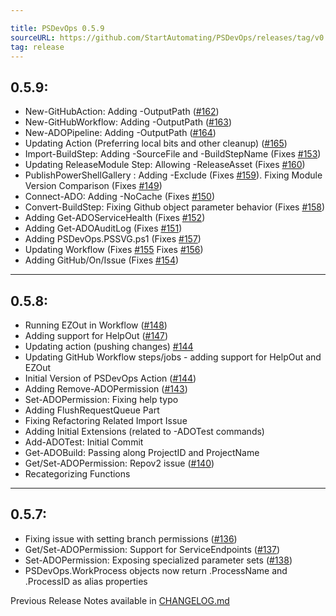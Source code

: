 ```yaml
---

title: PSDevOps 0.5.9
sourceURL: https://github.com/StartAutomating/PSDevOps/releases/tag/v0.5.9
tag: release
---
```

## 0.5.9:
* New-GitHubAction:  Adding -OutputPath ([#162](https://github.com/StartAutomating/PSDevOps/issues/162))
* New-GitHubWorkflow:  Adding -OutputPath ([#163](https://github.com/StartAutomating/PSDevOps/issues/163))
* New-ADOPipeline:  Adding -OutputPath ([#164](https://github.com/StartAutomating/PSDevOps/issues/164))
* Updating Action (Preferring local bits and other cleanup) ([#165](https://github.com/StartAutomating/PSDevOps/issues/165))
* Import-BuildStep: Adding -SourceFile and -BuildStepName (Fixes [#153](https://github.com/StartAutomating/PSDevOps/issues/153))
* Updating ReleaseModule Step:  Allowing -ReleaseAsset (Fixes [#160](https://github.com/StartAutomating/PSDevOps/issues/160))
* PublishPowerShellGallery :  Adding -Exclude (Fixes [#159](https://github.com/StartAutomating/PSDevOps/issues/159)).  Fixing Module Version Comparison (Fixes [#149](https://github.com/StartAutomating/PSDevOps/issues/149))
* Connect-ADO:  Adding -NoCache (Fixes [#150](https://github.com/StartAutomating/PSDevOps/issues/150))
* Convert-BuildStep:  Fixing Github object parameter behavior (Fixes [#158](https://github.com/StartAutomating/PSDevOps/issues/158))
* Adding Get-ADOServiceHealth (Fixes [#152](https://github.com/StartAutomating/PSDevOps/issues/152))
* Adding Get-ADOAuditLog (Fixes [#151](https://github.com/StartAutomating/PSDevOps/issues/151))
* Adding PSDevOps.PSSVG.ps1 (Fixes [#157](https://github.com/StartAutomating/PSDevOps/issues/157))
* Updating Workflow (Fixes [#155](https://github.com/StartAutomating/PSDevOps/issues/155) Fixes [#156](https://github.com/StartAutomating/PSDevOps/issues/156))
* Adding GitHub/On/Issue (Fixes [#154](https://github.com/StartAutomating/PSDevOps/issues/154))

---

## 0.5.8:
* Running EZOut in Workflow ([#148](https://github.com/StartAutomating/PSDevOps/issues/148))
* Adding support for HelpOut ([#147](https://github.com/StartAutomating/PSDevOps/issues/147))
* Updating action (pushing changes) [#144](https://github.com/StartAutomating/PSDevOps/issues/144)
* Updating GitHub Workflow steps/jobs - adding support for HelpOut and EZOut
* Initial Version of PSDevOps Action ([#144](https://github.com/StartAutomating/PSDevOps/issues/144))
* Adding Remove-ADOPermission ([#143](https://github.com/StartAutomating/PSDevOps/issues/143))
* Set-ADOPermission:  Fixing help typo
* Adding FlushRequestQueue Part
* Fixing Refactoring Related Import Issue
* Adding Initial Extensions (related to -ADOTest commands)
* Add-ADOTest:  Initial Commit
* Get-ADOBuild:  Passing along ProjectID and ProjectName
* Get/Set-ADOPermission:  Repov2 issue ([#140](https://github.com/StartAutomating/PSDevOps/issues/140))
* Recategorizing Functions

---


## 0.5.7:
* Fixing issue with setting branch permissions ([#136](https://github.com/StartAutomating/PSDevOps/issues/136))
* Get/Set-ADOPermission:  Support for ServiceEndpoints ([#137](https://github.com/StartAutomating/PSDevOps/issues/137))
* Set-ADOPermission:  Exposing specialized parameter sets ([#138](https://github.com/StartAutomating/PSDevOps/issues/138))
* PSDevOps.WorkProcess objects now return .ProcessName and .ProcessID as alias properties

Previous Release Notes available in [CHANGELOG.md](https://github.com/StartAutomating/PSDevOps/blob/master/CHANGELOG.md)
